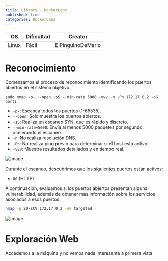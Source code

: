```yaml
---
title: Library - DockerLabs
published: true
categories: DockerLabs
---
```



| OS     | Dificultad  | Creator           |
| ------ | ----------- | -------------     | 
| Linux  |  Fácil      | ElPinguinoDeMario | 


# Reconocimiento

Comenzamos el proceso de reconocimiento identificando los puertos abiertos en el sistema objetivo. 
```shell
sudo nmap -p- --open -sS --min-rate 5000 -vvv -n -Pn 172.17.0.2 -oG ports 
```
-  `-p-`: Escanea todos los puertos (1-65535).
- `--open`: Solo muestra los puertos abiertos.
- `-sS`: Realiza un escaneo SYN, que es rápido y discreto.
- `--min-rate=5000`: Envía al menos 5000 paquetes por segundo, acelerando el escaneo.
- `-n`: No realiza resolución DNS.
- `-Pn`: No realiza ping previo para determinar si el host está activo.
- `-vvv`: Muestra resultados detallados y en tiempo real.

![image](https://github.com/user-attachments/assets/505dcb13-4f0c-4d3c-9a85-243319937411)

Durante el escaneo, descubrimos que los siguientes puertos están activos:
- `80` (HTTP)

A continuación, evaluamos si los puertos abiertos presentan alguna vulnerabilidad, además de obtener más información sobre los servicios asociados a esos puertos.

```bash
nmap -p 80-sCV 172.17.0.2 -oG targeted
```
![image](https://github.com/user-attachments/assets/a3b78674-c6ff-471a-8c2d-73efd12ec5c6)

# Exploración Web

Accedemos a la máquina y no vemos nada interesante a primera vista.
